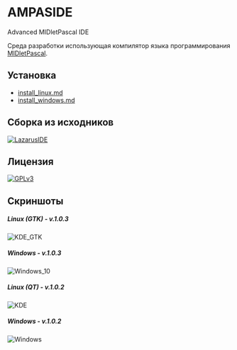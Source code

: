 AMPASIDE
========

Advanced MIDletPascal IDE

Среда разработки использующая компилятор языка программирования [MIDletPascal](http://ru.wikipedia.org/wiki/MIDletPascal).

Установка
---------

- [install_linux.md](https://github.com/Helltar/AMPASIDE/blob/master/install_linux.md)
- [install_windows.md](https://github.com/Helltar/AMPASIDE/blob/master/install_windows.md)

Сборка из исходников
--------------------

[![LazarusIDE](http://wiki.lazarus.freepascal.org/images/9/94/built_with_lazarus_logo.png)](http://www.lazarus-ide.org)

Лицензия
--------

[![GPLv3](http://www.gnu.org/graphics/gplv3-127x51.png)](https://github.com/Helltar/AMPASIDE/blob/master/COPYING)

Скриншоты
---------

##### Linux (GTK) - v.1.0.3

![KDE_GTK](https://helltar.com/projects/ampaside/screenshots/linux_kde_gtk.png)

##### Windows - v.1.0.3

![Windows_10](https://helltar.com/projects/ampaside/screenshots/windows_10_1.0.3.png)

##### Linux (QT) - v.1.0.2

![KDE](https://helltar.com/projects/ampaside/screenshots/linux_kde_qt.jpg)

##### Windows - v.1.0.2

![Windows](https://helltar.com/projects/ampaside/screenshots/windows.jpg)
